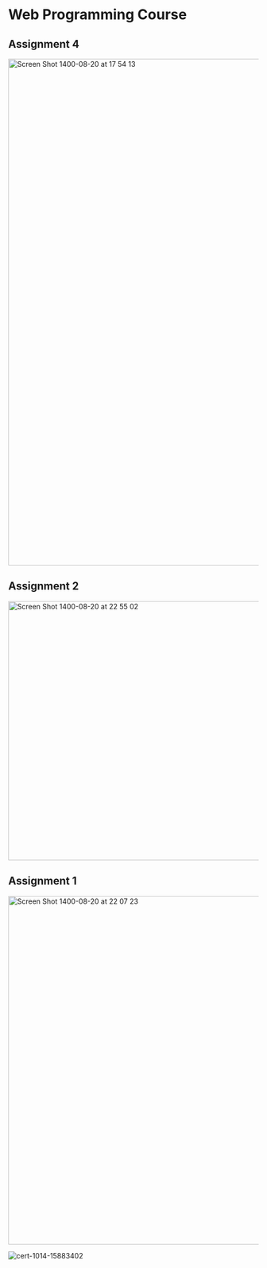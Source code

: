 # Web Programming Course

## Assignment 4
<img width="1019" alt="Screen Shot 1400-08-20 at 17 54 13" src="https://user-images.githubusercontent.com/72157067/141314507-fa5107d4-c3f5-449e-89dc-78a2add4b3a9.png">

## Assignment 2

<img width="521" alt="Screen Shot 1400-08-20 at 22 55 02" src="https://user-images.githubusercontent.com/72157067/141356786-a961c8ec-b594-4b66-a9de-aba1ec077a18.png">


## Assignment 1

<img width="701" alt="Screen Shot 1400-08-20 at 22 07 23" src="https://user-images.githubusercontent.com/72157067/141351324-9d863b73-1618-44d3-b450-1ca11ff292b4.png">


![cert-1014-15883402](https://user-images.githubusercontent.com/72157067/141346632-247084b2-1a9e-445f-b740-db6c44531c70.jpg)
